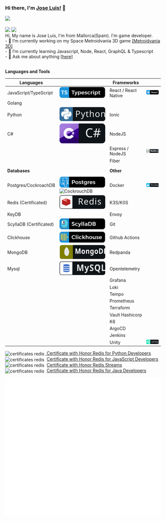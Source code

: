 ### Hi there, I'm [Jose Luis!](https://sosan.github.io/sosan/) 👋

<!-- 
My codesnadbox:
<a href="https://codesandbox.io/u/sosan">
  <img align="left" alt="Jose Luis | CodeSandbox" width="20px" src="https://raw.githubusercontent.com/sosan/sosan/master/assets/codesandbox.svg" />
</a> -->


<a href="https://twitter.com/joelwe34" target="_blank">
  <img height="35" src="https://img.shields.io/badge/-Twitter-1ca0f1?style=for-the-badge&labelColor=1ca0f1&logo=twitter&logoColor=white">
</a>
<br>
<br>
<img height="35" src="https://img.shields.io/github/followers/sosan?style=for-the-badge&logo=appveyor">
<img height="35" src="https://img.shields.io/github/stars/sosan?style=for-the-badge&logo=appveyor">

<br>
Hi, My name is Jose Luis, I'm from Mallorca(Spain). I'm game developer.<br>
- 🔭 I’m currently working on my Space Metroidvania 3D game <a href="https://github.com/sosan/spacemetroidvania3D">[Metroidvania 3D]</a><br>
- 🌱 I’m currently learning Javascript, Node, React, GraphQL & Typescript<br>
- 💬 Ask me about anything <a href="https://github.com/sosan/sosan/issues">[here]</a><br>
<br>



**Languages and Tools**

| **Languages**             |      | **Frameworks**    |      |
|---------------------------|------|-------------------|------|
|  JavaScript/TypeScript    |![Typescript](https://raw.githubusercontent.com/sosan/sosan/master/assets/typescript.svg)      |  React / React Native           |![React](https://raw.githubusercontent.com/sosan/sosan/master/assets/react.svg)      |
|  Golang                   |      |                   |      |
|  Python                   |![Python](https://raw.githubusercontent.com/sosan/sosan/master/assets/python.svg)      |  Ionic            |      |
|  C#                       |![C#](https://raw.githubusercontent.com/sosan/sosan/master/assets/csharp.svg)      |  NodeJS           |      |
|                           |      |  Express / NodeJS |![Nodejs](https://raw.githubusercontent.com/sosan/sosan/master/assets/nodejs.svg)      |
|                           |      |  Fiber            |      |
|                           |      |                   |      |
|                           |      |                   |      |
|  **Databases**            |      |  **Other**        |      |
|                           |      |                   |      |
|  Postgres/CockroachDB     |![Postgres](https://raw.githubusercontent.com/sosan/sosan/master/assets/postgres.svg)![CockrouchDB](https://raw.githubusercontent.com/sosan/sosan/master/assets/cockrouchdb.svg)      |  Docker           |![Docker](https://raw.githubusercontent.com/sosan/sosan/master/assets/docker.svg)      |
|  Redis (Certificated)     |![Redis](https://raw.githubusercontent.com/sosan/sosan/master/assets/redis.svg)      |  K3S/K0S          |      |
|  KeyDB                    |      |  Envoy            |      |
|  ScyllaDB (Certificated)  |![ScyllaDB](https://raw.githubusercontent.com/sosan/sosan/master/assets/scylladb.svg)      |  Git              |      |
|  Clickhouse               |![ClickHouse](https://raw.githubusercontent.com/sosan/sosan/master/assets/clickhouse.svg)      |  Github Actions   |      |
|  MongoDB                  |![Mongodb](https://raw.githubusercontent.com/sosan/sosan/master/assets/mongodb.svg)      |  Redpanda         |      |
|  Mysql                    |![Mysql](https://raw.githubusercontent.com/sosan/sosan/master/assets/mysql.svg)      |  Opentelemetry    |      |
|                           |      |  Grafana          |      |
|                           |      |  Loki             |      |
|                           |      |  Tempo            |      |
|                           |      |  Prometheus       |      |
|                           |      |  Terraform        |      |
|                           |      |  Vault Hashicorp  |      |
|                           |      |  K6               |      |
|                           |      |  ArgoCD           |      |
|                           |      |  Jenkins          |      |
|                           |      |  Unity            |![UNITY](https://raw.githubusercontent.com/sosan/sosan/master/assets/unity.svg)      |



<img align="center" src="https://university.redislabs.com/static/certificates/images/ico-honor.png" height="20" alt="certificates redis" />&nbsp;<a href="https://university.redislabs.com/certificates/user/3498/course/course-v1:redislabs+RU102PY+2020_01" target="_blank">
Certificate with Honor Redis for Python Developers</a>
<br>
<img align="center" src="https://university.redislabs.com/static/certificates/images/ico-honor.png" height="20" alt="certificates redis" />&nbsp;
<a href="https://university.redislabs.com/certificates/user/3498/course/course-v1:redislabs+RU102JS+2020_04" target="_blank">
Certificate with Honor Redis for JavaScript Developers
</a>
<br>
<img align="center" src="https://university.redislabs.com/static/certificates/images/ico-honor.png" height="20" alt="certificates redis" />&nbsp;
<a href="https://university.redislabs.com/certificates/user/3498/course/course-v1:redislabs+RU202+2020_01" target="_blank">
Certificate with Honor Redis Streams
</a>
<br>
<img align="center" src="https://university.redislabs.com/static/certificates/images/ico-honor.png" height="20" alt="certificates redis" />&nbsp;
<a href="https://university.redislabs.com/certificates/user/3498/course/course-v1:redislabs+RU102J+2019_06" target="_blank">
Certificate with Honor Redis for Java Developers
</a>

<img align="center" src="/github-metrics.svg" alt="Metrics" width="512">

<!-- <a href="https://github.com/sosan">
  <img align="center" src="https://github-readme-stats-flame.vercel.app/api?username=sosan&show_icons=true&theme=monokai" alt="github stats" />
</a>

<a href="https://github.com/sosan">
  <img align="center" src="https://github-readme-stats-flame.vercel.app/api/top-langs/?username=sosan&show_icons=true&theme=monokai" alt="github top languages stats" />
</a> -->



